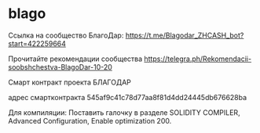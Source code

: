 # blago
Ссылка на сообщество БлагоДар: https://t.me/Blagodar_ZHCASH_bot?start=422259664

Прочитайте рекомендации сообщества https://telegra.ph/Rekomendacii-soobshchestva-BlagoDar-10-20

Смарт контракт проекта БЛАГОДАР

адрес смартконтракта 545af9c41c78d77aa8f81d4dd24445db676628ba

Для компиляции:
Поставить галочку в разделе SOLIDITY COMPILER, Advanced Configuration, Enable optimization 200.
